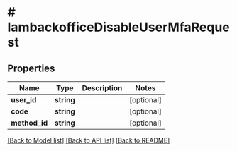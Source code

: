 # # IambackofficeDisableUserMfaRequest


## Properties


Name | Type | Description | Notes
------------ | ------------- | ------------- | -------------
**user_id**| **string** |   | [optional]
**code**| **string** |   | [optional]
**method_id**| **string** |   | [optional]


[[Back to Model list]](../../README.md#models) [[Back to API list]](../../README.md#endpoints) [[Back to README]](../../README.md)
